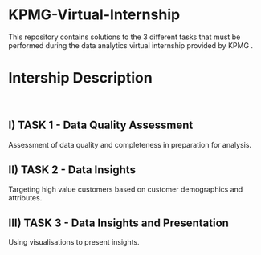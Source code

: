 # KPMG-Virtual-Internship
This repository contains solutions to the 3 different tasks that must be performed during the data analytics virtual internship provided by KPMG .

<h1>Intership Description</h1>
<br>
<h2>I) TASK 1 - Data Quality Assessment</h2>
<p>Assessment of data quality and completeness in preparation for analysis. </p>

<h2>II) TASK 2 - Data Insights</h2>
<p>Targeting high value customers based on customer demographics and attributes. </p>

<h2>III) TASK 3 - Data Insights and Presentation</h2>
<p> Using visualisations to present insights.</p>
